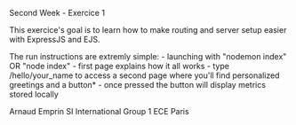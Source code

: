 Second Week - Exercice 1

This exercice's goal is to learn how to make routing and server setup easier with ExpressJS and EJS.

The run instructions are extremly simple:
	- launching with "nodemon index" OR "node index"
	- first page explains how it all works
	- type /hello/your_name to access a second page where you'll find personalized greetings and a button*
	- once pressed the button will display metrics stored locally

Arnaud Emprin
SI International Group 1
ECE Paris
